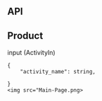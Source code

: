 ## API

## Product
input (ActivityIn)
```
{
    "activity_name": string,

}
<img src="Main-Page.png>
